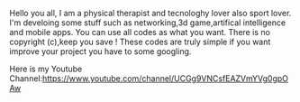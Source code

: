 Hello you all, I am a physical therapist and tecnologhy lover also sport lover. I'm develoing some stuff such as networking,3d game,artifical intelligence and mobile apps. You can use all codes as what you want. There is no copyright (c),keep you save !
These codes are truly simple if you want improve your project you have to some googling.

Here is my Youtube Channel:https://www.youtube.com/channel/UCGg9VNCsfEAZVmYVg0gpOAw

